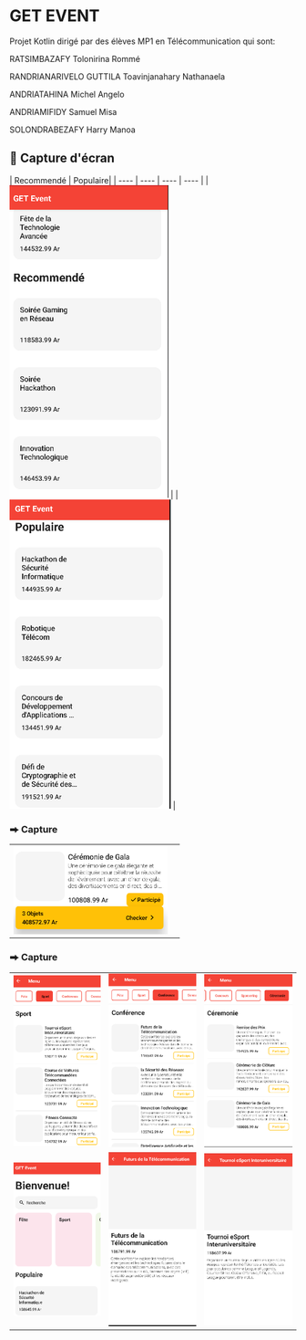 #   GET EVENT
Projet Kotlin dirigé par des élèves MP1 en Télécommunication qui sont:

<p>RATSIMBAZAFY Tolonirina Rommé</p>
<p>RANDRIANARIVELO GUTTILA Toavinjanahary Nathanaela</p>
<p>ANDRIATAHINA Michel Angelo</p>
<p>ANDRIAMIFIDY Samuel Misa</p>
<p>SOLONDRABEZAFY Harry Manoa</p>

## 📱 Capture d'écran

| Recommendé   | Populaire|
| ---- | ---- | ---- | ---- |
| ![](images/home-screen-light.png) |  | ![](images/home-screen-dark.png) | 



### ⮕ Capture
|  |  |
| ---- | ---- |
| ![](images/spotlight-card-ui.png) 

### ⮕ Capture
|  |  |  |
| ---- | ---- | ---- |
| ![](images/light-theme-ui-1.png) | ![](images/light-theme-ui-2.png) | ![](images/light-theme-ui-3.png) |
| ![](images/dark-theme-ui-1.png) | ![](images/dark.png) | ![](images/dark-theme-ui-4.png) |

